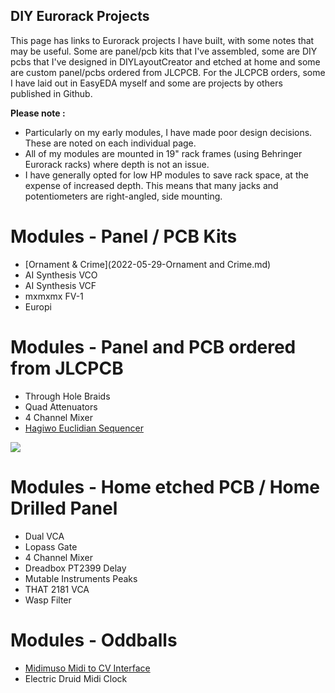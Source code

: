 ## DIY Eurorack Projects

This page has links to Eurorack projects I have built, with some notes that may be useful.
Some are panel/pcb kits that I've assembled, some are DIY pcbs that I've designed in DIYLayoutCreator and etched at home and some are custom panel/pcbs ordered from JLCPCB. For the JLCPCB orders, some I have laid out in EasyEDA myself and some are projects by others published in Github. 

**Please note :**
- Particularly on my early modules, I have made poor design decisions. These are noted on each individual page.
- All of my modules are mounted in 19" rack frames (using Behringer Eurorack racks) where depth is not an issue.
- I have generally opted for low HP modules to save rack space, at the expense of increased depth. This means that many jacks and potentiometers are right-angled, side mounting.  

# Modules - Panel / PCB Kits
- [Ornament & Crime](2022-05-29-Ornament and Crime.md)
- AI Synthesis VCO
- AI Synthesis VCF
- mxmxmx FV-1
- Europi

# Modules - Panel and PCB ordered from JLCPCB
- Through Hole Braids
- Quad Attenuators
- 4 Channel Mixer 
- [Hagiwo Euclidian Sequencer](2022-05-29-hagiwo-euclidian.md)

![]({{site.baseurl}}//Untitled.jpg)

# Modules - Home etched PCB / Home Drilled Panel
- Dual VCA
- Lopass Gate
- 4 Channel Mixer 
- Dreadbox PT2399 Delay
- Mutable Instruments Peaks
- THAT 2181 VCA
- Wasp Filter

# Modules - Oddballs
- [Midimuso Midi to CV Interface](midimuso.md)
- Electric Druid Midi Clock 
